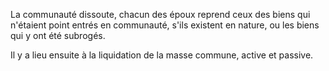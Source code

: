   
 La communauté dissoute, chacun des époux reprend ceux des biens qui n'étaient point entrés en communauté, s'ils existent en nature, ou les biens qui y ont été subrogés.  

  
 Il y a lieu ensuite à la liquidation de la masse commune, active et passive.  
